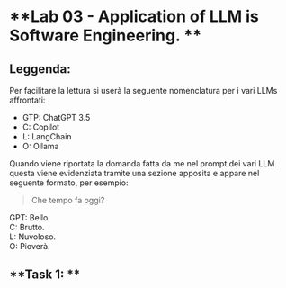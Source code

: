 # **Lab 03 - Application of LLM is Software Engineering. **
## Leggenda:
Per facilitare la lettura si userà la seguente nomenclatura per i vari LLMs affrontati: 
* GTP: ChatGPT 3.5
* C: Copilot
* L: LangChain
* O: Ollama

Quando viene riportata la domanda fatta da me nel prompt dei vari LLM questa viene evidenziata tramite una sezione apposita e appare nel seguente formato, per esempio:
> Che tempo fa oggi?

GPT: Bello. \
C: Brutto. \
L: Nuvoloso. \
O: Pioverà.

## **Task 1: **
